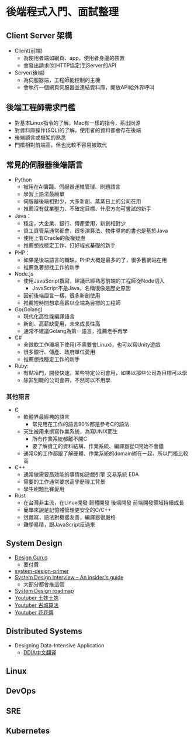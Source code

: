 # 後端程式入門、面試整理

## Client Server 架構
* Client(前端)
    * 為使用者端如網頁、app，使用者身邊的裝置
    * 會發出請求(如HTTP協定)到Server的API
* Server(後端)
    * 為伺服器端，工程師能控制的主機
    * 會執行一個網頁伺服器並連結資料庫，開放API給外界呼叫

## 後端工程師需求門檻
* 對基本Linux指令的了解，Mac有一樣的指令，系出同源
* 對資料庫操作(SQL)的了解，使用者的資料都會存在後端
* 後端語言或框架的熟悉
* 門檻相對前端高，但也比較不容易被取代

## 常見的伺服器後端語言
* Python
    * 被用在AI實踐、伺服器運維管理、刷題語言
    * 學習上語法最簡單
    * 伺服器後端相對少，大多新創、蒸蒸日上的公司在用
    * 推薦沒有就業壓力、不確定目標、什麼方向可嘗試的新手
* Java：
    * 穩定，大企業、銀行、傳產愛用，新創相對少
    * 資工資管系通常都會，很多演算法、物件導向的書也是基於Java
    * 使用上有Oracle的版權疑慮
    * 推薦想找穩定工作、打好程式基礎的新手
* PHP：
    * 如果是後端語言的職缺，PHP大概是最多的了，很多舊網站在用
    * 推薦急著想找工作的新手
* Node.js
    * 使用JavaScript撰寫，建議已經熟悉前端的工程師從Node切入
        * JavaScript不是Java，名稱很像是歷史原因
    * 因前後端語言一樣，很多新創使用
    * 推薦短時間想拿高薪以全端為目標的工程師
* Go(Golang)
    * 現代化高性能編譯語言
    * 新創、高薪缺愛用，未來成長性高
    * 通常不建議Golang為第一語言，推薦老手再學
* C#
    * 全微軟工作環境下使用(不需要會Linux)，也可以寫Unity遊戲
    * 很多銀行、傳產、政府單位愛用
    * 推薦想找穩定工作的新手
* Ruby:
    * 有點冷門，開發快速，某些特定公司會用，如果以那些公司為目標可以學
    * 除非到職的公司會帶，不然可以不用學

### 其他語言
* C
    * 軟體界最經典的語言    
        * 常見用在工作的語言90%都是參考C的語法
    * 天生被用來撰寫作業系統，為寫UNIX而生
        * 所有作業系統都離不開C
        * 要了解資工的資料結構、作業系統、編譯器從C開始不會錯
    * 通常C的工作都跟了解硬體、作業系統的domain綁在一起，所以門檻比較高
* C++
    * 通常做需要高效能的事情如遊戲引擎 交易系統 EDA
    * 需要的工作通常要求高學歷理工背景
    * 學生刷題比賽愛用
* Rust
    * 在台灣非主流，在Linux開發 韌體開發 後端開發 前端開發領域持續成長
    * 簡單來說是記憶體管理更安全的C/C++
    * 很難寫，語法對機器友善，編譯器很嚴格
    * 難學易精，跟JavaScript反過來


## System Design
* [Design Gurus](https://www.designgurus.io/)
  * 要付費
* [system-design-primer](https://github.com/donnemartin/system-design-primer?tab=readme-ov-file#system-design-topics-start-here)
* [System Design Interview – An insider's guide](https://www.books.com.tw/products/0010903454)
  * 大部分都會推這個
* [System Design roadmap](https://roadmap.sh/system-design)
* [Youtuber 土妹土妹](https://www.youtube.com/@user-im1sg1zx1j)
* [Youtuber 古城算法](https://www.youtube.com/@user-my5in2fq5c)
* [Youtuber 花花醬](https://www.youtube.com/@HuaHuaLeetCode)

## Distributed Systems
* Designing Data-Intensive Application
  * [DDIA中文翻译](https://github.com/Vonng/ddia)
## Linux
## DevOps
## SRE
## Kubernetes